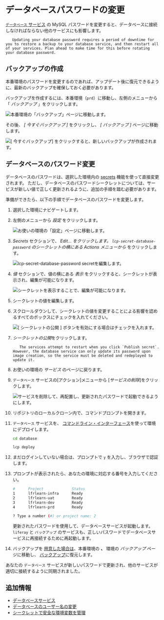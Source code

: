 # データベースパスワードの変更

[`データベース` サービス](./database-service.md) の MySQL パスワードを変更すると、データベースに接続しなければならない他のサービスにも影響します。

``` warning::
   Updating your database password requires a period of downtime for you to restore a backup to your database service, and then restart all of your services. Plan ahead to make time for this before rotating your database password.
```

## バックアップの作成

本番環境のパスワードを変更するのであれば、アップデート後に復元できるように、最新のバックアップを確保しておく必要があります。

バックアップを作成するには、本番環境（`prd`）に移動し、左側のメニューから「 *バックアップ* 」をクリックします。

![本番環境の「バックアップ」ページに移動します。](./changing-your-database-password/images/01.png)

その後、 *[ 今すぐバックアップ ]* をクリックし、 *[ バックアップ ]* ページに移動します。

![ [ 今すぐバックアップ] をクリックすると、新しいバックアップが作成されます。](./changing-your-database-password/images/02.png)

## データベースのパスワード変更

データベースのパスワードは、選択した環境内の [secrets](../../infrastructure-and-operations/security/managing-secure-environment-variables-with-secrets.md) 機能を使って直接変更されます。 ただし、データベースのパスワードシークレットについては、サービスが新しい値で正しく更新されるように、追加の手順を踏む必要があります。

<!-- Mention required service versions, and link to possible section on the procedure for 3.x services -->

準備ができたら、以下の手順でデータベースのパスワードを変更します。

1.  選択した環境にナビゲートします。

2.  左側のメニューから *設定* をクリックします。

    ![お使いの環境の「設定」ページに移動します。](./changing-your-database-password/images/03.png)

3.  *Secrets* セクションで、 *Edit... をクリックします。 `lcp-secret-database-password` のシークレットの横にある Actions メニューから* をクリックします。

    ![lcp-secret-database-password secretを編集します。](./changing-your-database-password/images/04.png)

4.  *値* セクションで、値の横にある *表示* をクリックすると、シークレットが表示され、編集が可能になります。

    ![シークレットを表示することで、編集が可能になります。](./changing-your-database-password/images/05.png)

5.  シークレットの値を編集します。

6.  スクロールダウンして、シークレットの値を変更することによる影響を認めるすべてのボックスにチェックを入れてください。

    ![[ シークレットの公開 ] ボタンを有効にする場合はチェックを入れます。](./changing-your-database-password/images/06.png)

7.  *シークレットの公開*をクリックします。

    ``` note::
       The services attempt to restart when you click `Publish secret`. However, the database service can only update its password upon image creation, so the service must be deleted and redeployed to update it.
    ```

8.  お使いの環境の *サービス* のページに戻ります。

9.  `データベース` サービスの[アクション]メニューから [*サービスの削除*]をクリックします。

    ![サービスを削除して、再配置し、更新されたパスワードで起動できるようにします。](./changing-your-database-password/images/07.png)

10. リポジトリのローカルクローン内で、コマンドプロンプトを開きます。

11. `データベース` サービスを、 [コマンドライン・インターフェース](../../reference/command-line-tool.md)を使って環境にデプロイします。

    ``` bash
    cd database
    ```

    ``` bash
    lcp deploy
    ```

12. まだログインしていない場合は、プロンプトで `y` を入力し、ブラウザで認証します。

13. プロンプトが表示されたら、あなたの環境に対応する番号を入力してください。

    ``` bash
    #      Project             Status
    1      lfrlearn-infra      Ready
    2      lfrlearn-uat        Ready
    3      lfrlearn-dev        Ready
    4      lfrlearn-prd        Ready

    ? Type a number (#) or project name: 2
    ```

    更新されたパスワードを使用して、データベースサービスが起動します。 `liferay` と `バックアップ` のサービスも、正しいパスワードでデータベースサービスに再接続するために再起動します。

14. バックアップを [用意した場合は](#creating-a-backup)、本番環境の **、** 環境の *バックアップ* ページに移動し、 [バックアップ](../backup-service/restoring-data-from-a-backup.md)に復元します。

あなたの `データベース` サービスが新しいパスワードで更新され、他のサービスが適切に接続するように同期されました。

## 追加情報

  - [データベースサービス](./database-service.md)
  - [データベースのユーザー名の変更](./changing-your-database-username.md)
  - [シークレットで安全な環境変数を管理](../../infrastructure-and-operations/security/managing-secure-environment-variables-with-secrets.md)
